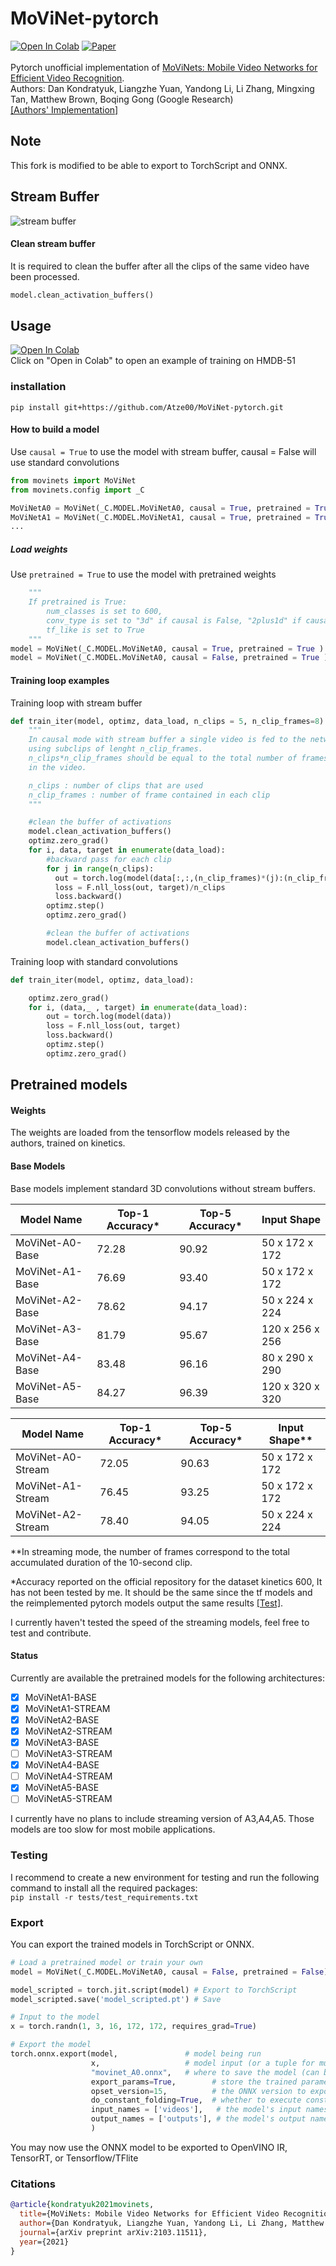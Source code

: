 # MoViNet-pytorch

[![Open In Colab](https://colab.research.google.com/assets/colab-badge.svg)](https://colab.research.google.com/github/Atze00/MoViNet-pytorch/blob/main/movinet_tutorial.ipynb) [![Paper](http://img.shields.io/badge/Paper-arXiv.2103.11511-B3181B?logo=arXiv)](https://arxiv.org/abs/2103.11511) <br><br>
Pytorch unofficial implementation of [MoViNets: Mobile Video Networks for Efficient Video Recognition](https://arxiv.org/pdf/2103.11511.pdf). <br>
Authors: Dan Kondratyuk, Liangzhe Yuan, Yandong Li, Li Zhang, Mingxing Tan, Matthew Brown, Boqing Gong (Google Research) <br>
[[Authors' Implementation]](https://github.com/tensorflow/models/tree/master/official/vision/beta/projects/movinet)<br>

## Note

This fork is modified to be able to export to TorchScript and ONNX.

## Stream Buffer

![stream buffer](https://github.com/Subalzero/MoViNet-pytorch/blob/main/figures/Stream_buffer.png)

#### Clean stream buffer

It is required to clean the buffer after all the clips of the same video have been processed.

```python
model.clean_activation_buffers()
```

## Usage

[![Open In Colab](https://colab.research.google.com/assets/colab-badge.svg)](https://colab.research.google.com/github/Atze00/MoViNet-pytorch/blob/main/movinet_tutorial.ipynb) <br>
Click on "Open in Colab" to open an example of training on HMDB-51 <br>

### installation

`pip install git+https://github.com/Atze00/MoViNet-pytorch.git`

#### How to build a model

Use `causal = True` to use the model with stream buffer, causal = False will use standard convolutions<br>

```python
from movinets import MoViNet
from movinets.config import _C

MoViNetA0 = MoViNet(_C.MODEL.MoViNetA0, causal = True, pretrained = True )
MoViNetA1 = MoViNet(_C.MODEL.MoViNetA1, causal = True, pretrained = True )
...
```

##### Load weights

Use `pretrained = True` to use the model with pretrained weights<br>

```python
    """
    If pretrained is True:
        num_classes is set to 600,
        conv_type is set to "3d" if causal is False, "2plus1d" if causal is True
        tf_like is set to True
    """
model = MoViNet(_C.MODEL.MoViNetA0, causal = True, pretrained = True )
model = MoViNet(_C.MODEL.MoViNetA0, causal = False, pretrained = True )
```

#### Training loop examples

Training loop with stream buffer

```python
def train_iter(model, optimz, data_load, n_clips = 5, n_clip_frames=8):
    """
    In causal mode with stream buffer a single video is fed to the network
    using subclips of lenght n_clip_frames.
    n_clips*n_clip_frames should be equal to the total number of frames presents
    in the video.

    n_clips : number of clips that are used
    n_clip_frames : number of frame contained in each clip
    """

    #clean the buffer of activations
    model.clean_activation_buffers()
    optimz.zero_grad()
    for i, data, target in enumerate(data_load):
        #backward pass for each clip
        for j in range(n_clips):
          out = torch.log(model(data[:,:,(n_clip_frames)*(j):(n_clip_frames)*(j+1)]))
          loss = F.nll_loss(out, target)/n_clips
          loss.backward()
        optimz.step()
        optimz.zero_grad()

        #clean the buffer of activations
        model.clean_activation_buffers()
```

Training loop with standard convolutions

```python
def train_iter(model, optimz, data_load):

    optimz.zero_grad()
    for i, (data,_ , target) in enumerate(data_load):
        out = torch.log(model(data))
        loss = F.nll_loss(out, target)
        loss.backward()
        optimz.step()
        optimz.zero_grad()
```

## Pretrained models

#### Weights

The weights are loaded from the tensorflow models released by the authors, trained on kinetics.

#### Base Models

Base models implement standard 3D convolutions without stream buffers.

| Model Name      | Top-1 Accuracy\* | Top-5 Accuracy\* | Input Shape     |
| --------------- | ---------------- | ---------------- | --------------- |
| MoViNet-A0-Base | 72.28            | 90.92            | 50 x 172 x 172  |
| MoViNet-A1-Base | 76.69            | 93.40            | 50 x 172 x 172  |
| MoViNet-A2-Base | 78.62            | 94.17            | 50 x 224 x 224  |
| MoViNet-A3-Base | 81.79            | 95.67            | 120 x 256 x 256 |
| MoViNet-A4-Base | 83.48            | 96.16            | 80 x 290 x 290  |
| MoViNet-A5-Base | 84.27            | 96.39            | 120 x 320 x 320 |

| Model Name        | Top-1 Accuracy\* | Top-5 Accuracy\* | Input Shape\*\* |
| ----------------- | ---------------- | ---------------- | --------------- |
| MoViNet-A0-Stream | 72.05            | 90.63            | 50 x 172 x 172  |
| MoViNet-A1-Stream | 76.45            | 93.25            | 50 x 172 x 172  |
| MoViNet-A2-Stream | 78.40            | 94.05            | 50 x 224 x 224  |

\*\*In streaming mode, the number of frames correspond to the total accumulated
duration of the 10-second clip.

\*Accuracy reported on the official repository for the dataset kinetics 600, It has not been tested by me. It should be the same since the tf models and the reimplemented pytorch models output the same results [[Test]](https://github.com/Atze00/MoViNet-pytorch/blob/main/tests/test_pretrained_models.py).

I currently haven't tested the speed of the streaming models, feel free to test and contribute.

#### Status

Currently are available the pretrained models for the following architectures:

- [x] MoViNetA1-BASE
- [x] MoViNetA1-STREAM
- [x] MoViNetA2-BASE
- [x] MoViNetA2-STREAM
- [x] MoViNetA3-BASE
- [ ] MoViNetA3-STREAM
- [x] MoViNetA4-BASE
- [ ] MoViNetA4-STREAM
- [x] MoViNetA5-BASE
- [ ] MoViNetA5-STREAM

I currently have no plans to include streaming version of A3,A4,A5. Those models are too slow for most mobile applications.

### Testing

I recommend to create a new environment for testing and run the following command to install all the required packages: <br>
`pip install -r tests/test_requirements.txt`

### Export

You can export the trained models in TorchScript or ONNX.

```python
# Load a pretrained model or train your own
model = MoViNet(_C.MODEL.MoViNetA0, causal = False, pretrained = False)

model_scripted = torch.jit.script(model) # Export to TorchScript
model_scripted.save('model_scripted.pt') # Save

# Input to the model
x = torch.randn(1, 3, 16, 172, 172, requires_grad=True)

# Export the model
torch.onnx.export(model,               # model being run
                  x,                   # model input (or a tuple for multiple inputs)
                  "movinet_A0.onnx",   # where to save the model (can be a file or file-like object)
                  export_params=True,        # store the trained parameter weights inside the model file
                  opset_version=15,          # the ONNX version to export the model to
                  do_constant_folding=True,  # whether to execute constant folding for optimization
                  input_names = ['videos'],   # the model's input names
                  output_names = ['outputs'], # the model's output names
                  )
```

You may now use the ONNX model to be exported to OpenVINO IR, TensorRT, or Tensorflow/TFlite

### Citations

```bibtex
@article{kondratyuk2021movinets,
  title={MoViNets: Mobile Video Networks for Efficient Video Recognition},
  author={Dan Kondratyuk, Liangzhe Yuan, Yandong Li, Li Zhang, Matthew Brown, and Boqing Gong},
  journal={arXiv preprint arXiv:2103.11511},
  year={2021}
}
```

